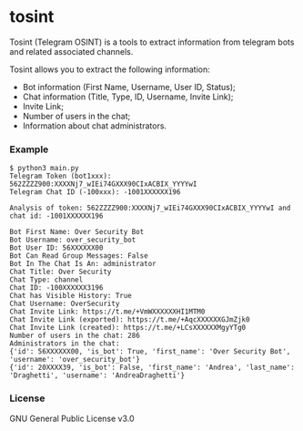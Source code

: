 # tosint

Tosint (Telegram OSINT) is a tools to extract information from telegram bots and related associated channels.

Tosint allows you to extract the following information:

* Bot information (First Name, Username, User ID, Status);
* Chat information (Title, Type, ID, Username, Invite Link);
* Invite Link;  
* Number of users in the chat;
* Information about chat administrators.

### Example

```
$ python3 main.py
Telegram Token (bot1xxx): 562ZZZZ900:XXXXNj7_wIEi74GXXX90CIxACBIX_YYYYwI
Telegram Chat ID (-100xxx): -1001XXXXXX196

Analysis of token: 562ZZZZ900:XXXXNj7_wIEi74GXXX90CIxACBIX_YYYYwI and chat id: -1001XXXXXX196

Bot First Name: Over Security Bot
Bot Username: over_security_bot
Bot User ID: 56XXXXXX00
Bot Can Read Group Messages: False
Bot In The Chat Is An: administrator
Chat Title: Over Security
Chat Type: channel
Chat ID: -100XXXXXX3196
Chat has Visible History: True
Chat Username: OverSecurity
Chat Invite Link: https://t.me/+VmWXXXXXXHI1MTM0
Chat Invite Link (exported): https://t.me/+AqcXXXXXXGJmZjk0
Chat Invite Link (created): https://t.me/+LCsXXXXXXMgyYTg0
Number of users in the chat: 286
Administrators in the chat:
{'id': 56XXXXXX00, 'is_bot': True, 'first_name': 'Over Security Bot', 'username': 'over_security_bot'}
{'id': 20XXXX39, 'is_bot': False, 'first_name': 'Andrea', 'last_name': 'Draghetti', 'username': 'AndreaDraghetti'}
```

### License

GNU General Public License v3.0